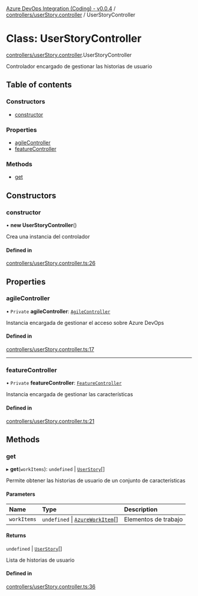 [Azure DevOps Integration (Coding) - v0.0.4](../README.md) / [controllers/userStory.controller](../modules/controllers_userStory_controller.md) / UserStoryController

# Class: UserStoryController

[controllers/userStory.controller](../modules/controllers_userStory_controller.md).UserStoryController

Controlador encargado de gestionar las historias de usuario

## Table of contents

### Constructors

- [constructor](controllers_userStory_controller.UserStoryController.md#constructor)

### Properties

- [agileController](controllers_userStory_controller.UserStoryController.md#agilecontroller)
- [featureController](controllers_userStory_controller.UserStoryController.md#featurecontroller)

### Methods

- [get](controllers_userStory_controller.UserStoryController.md#get)

## Constructors

### constructor

• **new UserStoryController**()

Crea una instancia del controlador

#### Defined in

[controllers/userStory.controller.ts:26](https://github.com/jeysgar1/azure-devops-api-kms/blob/65a7ab4/src/controllers/userStory.controller.ts#L26)

## Properties

### agileController

• `Private` **agileController**: [`AgileController`](controllers_agile_controller.AgileController.md)

Instancia encargada de gestionar el acceso sobre Azure DevOps

#### Defined in

[controllers/userStory.controller.ts:17](https://github.com/jeysgar1/azure-devops-api-kms/blob/65a7ab4/src/controllers/userStory.controller.ts#L17)

___

### featureController

• `Private` **featureController**: [`FeatureController`](controllers_feature_controller.FeatureController.md)

Instancia encargada de gestionar las características

#### Defined in

[controllers/userStory.controller.ts:21](https://github.com/jeysgar1/azure-devops-api-kms/blob/65a7ab4/src/controllers/userStory.controller.ts#L21)

## Methods

### get

▸ **get**(`workItems`): `undefined` \| [`UserStory`](models_agile_userStory.UserStory.md)[]

Permite obtener las historias de usuario de un conjunto de características

#### Parameters

| Name | Type | Description |
| :------ | :------ | :------ |
| `workItems` | `undefined` \| [`AzureWorkItem`](models_azureDevOps_azureWorkItem.AzureWorkItem.md)[] | Elementos de trabajo |

#### Returns

`undefined` \| [`UserStory`](models_agile_userStory.UserStory.md)[]

Lista de historias de usuario

#### Defined in

[controllers/userStory.controller.ts:36](https://github.com/jeysgar1/azure-devops-api-kms/blob/65a7ab4/src/controllers/userStory.controller.ts#L36)
